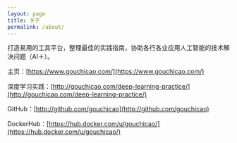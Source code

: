 ```yaml
---
layout: page
title: 关于
permalink: /about/
---
```


打造易用的工具平台，整理最佳的实践指南，协助各行各业应用人工智能的技术解决问题（AI＋）。

主页：[https://www.gouchicao.com/](https://www.gouchicao.com/)

深度学习实践：[http://gouchicao.com/deep-learning-practice/](http://gouchicao.com/deep-learning-practice/)

GitHub：[http://github.com/gouchicao](http://github.com/gouchicao)

DockerHub：[https://hub.docker.com/u/gouchicao/](https://hub.docker.com/u/gouchicao/)

